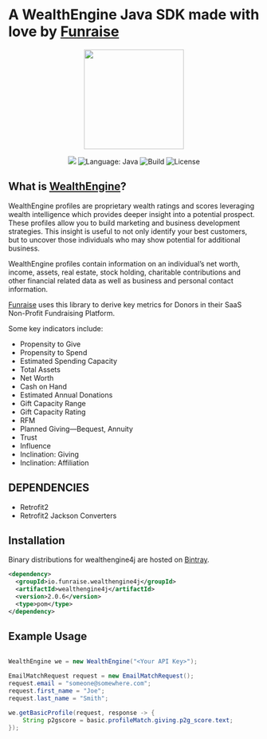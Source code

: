 # A WealthEngine Java SDK made with love by [Funraise](https://funraise.io)

<p align="center">
<img src="https://funraise.io/wp-content/uploads/2016/12/funny_green.png" width="200">
</p>

<p align="center">
<a href='https://bintray.com/jswenski/wealthengine4j/wealthengine4j/_latestVersion'><img src='https://api.bintray.com/packages/jswenski/wealthengine4j/wealthengine4j/images/download.svg'></a>
<img src="https://img.shields.io/badge/language-java-orange.svg" alt="Language: Java">
<img src="https://travis-ci.org/jmswenski/wealthengine4j.svg?branch=master" alt="Build">
<img src="https://img.shields.io/badge/license-Apache-000000.svg" alt="License">
</p>


## What is [WealthEngine](http://www.wealthengine.com/products-services/products/screen)?

WealthEngine profiles are proprietary wealth ratings and scores leveraging wealth intelligence
which provides deeper insight into a potential prospect. These profiles allow you to build marketing
and business development strategies. This insight is useful to not only identify
your best customers, but to uncover those individuals who may show
potential for additional business.

WealthEngine profiles contain information on an individual’s net worth, income, assets,
real estate, stock holding, charitable contributions and other financial
related data as well as business and personal contact information.

[Funraise](https://funraise.io) uses this library to derive key metrics for Donors in their
SaaS Non-Profit Fundraising Platform.

Some key indicators include:

+ Propensity to Give
+ Propensity to Spend
+ Estimated Spending Capacity
+ Total Assets
+ Net Worth
+ Cash on Hand
+ Estimated Annual Donations
+ Gift Capacity Range
+ Gift Capacity Rating
+ RFM
+ Planned Giving—Bequest, Annuity
+ Trust
+ Influence
+ Inclination: Giving
+ Inclination: Affiliation


## DEPENDENCIES

 + Retrofit2
 + Retrofit2 Jackson Converters

## Installation

 Binary distributions for wealthengine4j are hosted on [Bintray](https://bintray.com/jswenski/wealthengine4j/wealthengine4j/).

```xml
<dependency>
  <groupId>io.funraise.wealthengine4j</groupId>
  <artifactId>wealthengine4j</artifactId>
  <version>2.0.6</version>
  <type>pom</type>
</dependency>
```

## Example Usage

```java

WealthEngine we = new WealthEngine("<Your API Key>");

EmailMatchRequest request = new EmailMatchRequest();
request.email = "someone@somewhere.com";
request.first_name = "Joe";
request.last_name = "Smith";

we.getBasicProfile(request, response -> {
    String p2gscore = basic.profileMatch.giving.p2g_score.text;
});

```

